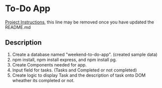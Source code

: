 # To-Do App

[Project Instructions](./INSTRUCTIONS.md), this line may be removed once you have updated the README.md

## Description

1. Create a database named "weekend-to-do-app". (created sample data)
2. npm install, npm install express, and npm install pg.
3. Create Components needed for app.
4. Input field for tasks. (Tasks and Completed or not completed)
5. Create logic to display Task and the description of task onto DOM wheather its completed or not.

